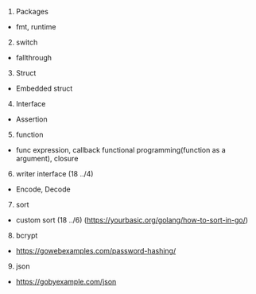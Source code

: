 1) Packages
- fmt, runtime 
2) switch 
- fallthrough
3) Struct
- Embedded struct
4) Interface
- Assertion
5) function
- func expression, callback functional programming(function as a argument), closure
6) writer interface (18 ../4)
- Encode, Decode
7) sort
- custom sort (18 ../6) (https://yourbasic.org/golang/how-to-sort-in-go/)
8) bcrypt
- https://gowebexamples.com/password-hashing/
9) json
- https://gobyexample.com/json